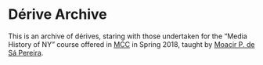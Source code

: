 # Dérive Archive

This is an archive of dérives, staring with those undertaken for the “Media
History of NY” course offered in [MCC](https://steinhardt.nyu.edu/mcc/) in
Spring 2018, taught by [Moacir P. de Sá Pereira](http://moacir.com).
